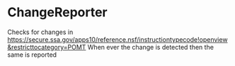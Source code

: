 # ChangeReporter

Checks for changes in https://secure.ssa.gov/apps10/reference.nsf/instructiontypecode!openview&restricttocategory=POMT 
When ever the change is detected then the same is reported

